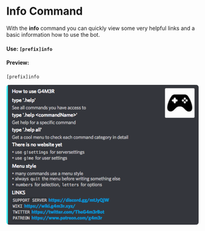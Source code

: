 # Info Command

With the **info** command you can quickly view some very helpful links and a basic information how to use the bot.

#### Use: `[prefix]info`

#### Preview:

`[prefix]info`

![](/assets/infocommand)





